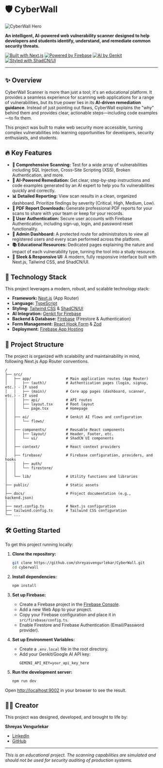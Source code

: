 
# 🛡️ CyberWall 

![CyberWall Hero](https://picsum.photos/seed/cyberwall-readme/1200/600?data-ai-hint=cybersecurity%20abstract)

**An intelligent, AI-powered web vulnerability scanner designed to help developers and students identify, understand, and remediate common security threats.**

[![Built with Next.js](https://img.shields.io/badge/Built%20with-Next.js-black?logo=next.js)](https://nextjs.org)
[![Powered by Firebase](https://img.shields.io/badge/Powered%20by-Firebase-orange?logo=firebase)](https://firebase.google.com)
[![AI by Genkit](https://img.shields.io/badge/AI%20by-Genkit-blue?logo=google&logoColor=white)](https://firebase.google.com/docs/genkit)
[![Styled with ShadCN/UI](https://img.shields.io/badge/Styled%20with-ShadCN/UI-black?logo=tailwindcss)](https://ui.shadcn.com/)

---

## ✨ Overview

CyberWall Scanner is more than just a tool; it's an educational platform. It provides a seamless experience for scanning web applications for a range of vulnerabilities, but its true power lies in its **AI-driven remediation guidance**. Instead of just pointing out flaws, CyberWall explains the "why" behind them and provides clear, actionable steps—including code examples—to fix them.

This project was built to make web security more accessible, turning complex vulnerabilities into learning opportunities for developers, security enthusiasts, and students.

## 🔥 Key Features

- **🎯 Comprehensive Scanning:** Test for a wide array of vulnerabilities including SQL Injection, Cross-Site Scripting (XSS), Broken Authentication, and more.
- **🤖 AI-Powered Remediation:** Get clear, step-by-step instructions and code examples generated by an AI expert to help you fix vulnerabilities quickly and correctly.
- **📊 Detailed Reporting:** View scan results in a clean, organized dashboard. Prioritize findings by severity (Critical, High, Medium, Low).
- **📄 PDF Report Downloads:** Generate professional PDF reports for your scans to share with your team or keep for your records.
- **👤 User Authentication:** Secure user accounts with Firebase Authentication, including sign-up, login, and password reset functionality.
- **👑 Admin Dashboard:** A protected route for administrators to view all registered users and every scan performed across the platform.
- **📚 Educational Resources:** Dedicated pages explaining the nature and impact of each vulnerability type, turning the tool into a study resource.
- **🎨 Sleek & Responsive UI:** A modern, fully responsive interface built with Next.js, Tailwind CSS, and ShadCN/UI.

## 🚀 Technology Stack

This project leverages a modern, robust, and scalable technology stack:

- **Framework:** [Next.js](https://nextjs.org/) (App Router)
- **Language:** [TypeScript](https://www.typescriptlang.org/)
- **Styling:** [Tailwind CSS](https://tailwindcss.com/) & [ShadCN/UI](https://ui.shadcn.com/)
- **AI Integration:** [Genkit for Firebase](https://firebase.google.com/docs/genkit)
- **Backend & Database:** [Firebase](https://firebase.google.com/) (Firestore & Authentication)
- **Form Management:** [React Hook Form](https://react-hook-form.com/) & [Zod](https://zod.dev/)
- **Deployment:** [Firebase App Hosting](https://firebase.google.com/docs/app-hosting)

## 📂 Project Structure

The project is organized with scalability and maintainability in mind, following Next.js App Router conventions.

```
/
├── src/
│   ├── app/                # Main application routes (App Router)
│   │   ├── (auth)/         # Authentication pages (login, signup, etc.) - If used
│   │   ├── (main)/         # Core app pages (dashboard, scanner, etc.) - If used
│   │   ├── api/            # API routes
│   │   ├── layout.tsx      # Root layout
│   │   └── page.tsx        # Homepage
│   │
│   ├── ai/                 # Genkit AI flows and configuration
│   │   └── flows/
│   │
│   ├── components/         # Reusable React components
│   │   ├── layout/         # Header, Footer, etc.
│   │   └── ui/             # ShadCN UI components
│   │
│   ├── context/            # React context providers
│   │
│   ├── firebase/           # Firebase configuration, providers, and hooks
│   │   ├── auth/
│   │   └── firestore/
│   │
│   └── lib/                # Utility functions and libraries
│
├── public/                 # Static assets
│
├── docs/                   # Project documentation (e.g., backend.json)
│
├── next.config.ts          # Next.js configuration
├── tailwind.config.ts      # Tailwind CSS configuration
└── ...
```

## 🛠️ Getting Started

To get this project running locally:

1.  **Clone the repository:**
    ```bash
    git clone https://github.com/shreyasvengurlekar/CyberWall.git
    cd cyberwall
    ```

2.  **Install dependencies:**
    ```bash
    npm install
    ```

3.  **Set up Firebase:**
    - Create a Firebase project in the [Firebase Console](https://console.firebase.google.com/).
    - Add a new Web App to your project.
    - Copy your Firebase configuration and place it in `src/firebase/config.ts`.
    - Enable Firestore and Firebase Authentication (Email/Password provider).

4.  **Set up Environment Variables:**
    - Create a `.env.local` file in the root directory.
    - Add your Genkit/Google AI API key:
      ```
      GEMINI_API_KEY=your_api_key_here
      ```

5.  **Run the development server:**
    ```bash
    npm run dev
    ```

Open [http://localhost:9002](http://localhost:9002) in your browser to see the result.

## 👨‍💻 Creator

This project was designed, developed, and brought to life by:

**Shreyas Vengurlekar**

- [LinkedIn](https://www.linkedin.com/in/shreyasvengurlekar)
- [GitHub](https://github.com/shreyasvengurlekar)

---

*This is an educational project. The scanning capabilities are simulated and should not be used for security auditing of production systems.*

